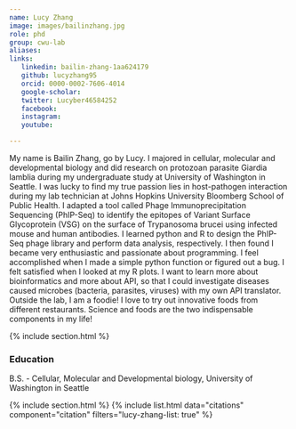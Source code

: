 ```yaml
---
name: Lucy Zhang
image: images/bailinzhang.jpg
role: phd
group: cwu-lab
aliases:
links:
   linkedin: bailin-zhang-1aa624179
   github: lucyzhang95
   orcid: 0000-0002-7606-4014
   google-scholar:
   twitter: Lucyber46584252
   facebook:
   instagram: 
   youtube:

---
```


My name is Bailin Zhang, go by Lucy. I majored in cellular, molecular and developmental biology and did research on protozoan parasite Giardia lamblia during my undergraduate study at University of Washington in Seattle. I was lucky to find my true passion lies in host-pathogen interaction during my lab technician at Johns Hopkins University Bloomberg School of Public Health. I adapted a tool called Phage Immunoprecipitation Sequencing (PhIP-Seq) to identify the epitopes of Variant Surface Glycoprotein (VSG) on the surface of Trypanosoma brucei using infected mouse and human antibodies. I learned python and R to design the PhIP-Seq phage library and perform data analysis, respectively. I then found I became very enthusiastic and passionate about programming. I feel accomplished when I made a simple python function or figured out a bug. I felt satisfied when I looked at my R plots. I want to learn more about bioinformatics and more about API, so that I could investigate diseases caused microbes (bacteria, parasites, viruses) with my own API translator. Outside the lab, I am a foodie! I love to try out innovative foods from different restaurants. Science and foods are the two indispensable components in my life!

{% include section.html %}
### Education
B.S. - Cellular, Molecular and Developmental biology, University of Washington in Seattle

{% include section.html %}
{% include list.html data="citations" component="citation" filters="lucy-zhang-list: true" %}
